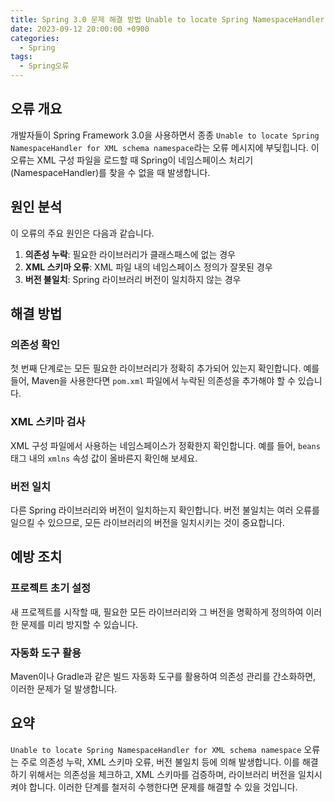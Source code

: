 ```yaml
---
title: Spring 3.0 문제 해결 방법 Unable to locate Spring NamespaceHandler for XML schema namespace
date: 2023-09-12 20:00:00 +0900
categories:
  - Spring
tags:
  - Spring오류
---
```

## 오류 개요

개발자들이 Spring Framework 3.0을 사용하면서 종종 `Unable to locate Spring NamespaceHandler for XML schema namespace`라는 오류 메시지에 부딪힙니다. 이 오류는 XML 구성 파일을 로드할 때 Spring이 네임스페이스 처리기(NamespaceHandler)를 찾을 수 없을 때 발생합니다.

## 원인 분석

이 오류의 주요 원인은 다음과 같습니다.

1. **의존성 누락**: 필요한 라이브러리가 클래스패스에 없는 경우
2. **XML 스키마 오류**: XML 파일 내의 네임스페이스 정의가 잘못된 경우
3. **버전 불일치**: Spring 라이브러리 버전이 일치하지 않는 경우

## 해결 방법

### 의존성 확인

첫 번째 단계로는 모든 필요한 라이브러리가 정확히 추가되어 있는지 확인합니다. 예를 들어, Maven을 사용한다면 `pom.xml` 파일에서 누락된 의존성을 추가해야 할 수 있습니다.

### XML 스키마 검사

XML 구성 파일에서 사용하는 네임스페이스가 정확한지 확인합니다. 예를 들어, `beans` 태그 내의 `xmlns` 속성 값이 올바른지 확인해 보세요.

### 버전 일치

다른 Spring 라이브러리와 버전이 일치하는지 확인합니다. 버전 불일치는 여러 오류를 일으킬 수 있으므로, 모든 라이브러리의 버전을 일치시키는 것이 중요합니다.

## 예방 조치

### 프로젝트 초기 설정

새 프로젝트를 시작할 때, 필요한 모든 라이브러리와 그 버전을 명확하게 정의하여 이러한 문제를 미리 방지할 수 있습니다.

### 자동화 도구 활용

Maven이나 Gradle과 같은 빌드 자동화 도구를 활용하여 의존성 관리를 간소화하면, 이러한 문제가 덜 발생합니다.

## 요약

`Unable to locate Spring NamespaceHandler for XML schema namespace` 오류는 주로 의존성 누락, XML 스키마 오류, 버전 불일치 등에 의해 발생합니다. 이를 해결하기 위해서는 의존성을 체크하고, XML 스키마를 검증하며, 라이브러리 버전을 일치시켜야 합니다. 이러한 단계를 철저히 수행한다면 문제를 해결할 수 있을 것입니다.